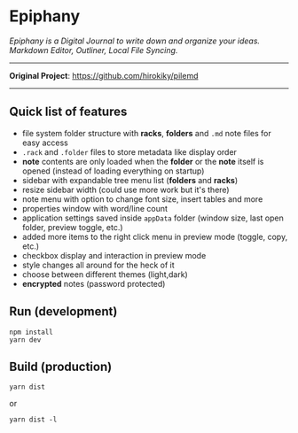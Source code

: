 # Epiphany

*Epiphany is a Digital Journal to write down and organize your ideas.*
*Markdown Editor, Outliner, Local File Syncing.*

---

**Original Project**: https://github.com/hirokiky/pilemd

---

## Quick list of features

- file system folder structure with **racks**, **folders** and `.md` note files for easy access
- `.rack` and `.folder` files to store metadata like display order
- **note** contents are only loaded when the **folder** or the **note** itself is opened (instead of loading everything on startup)
- sidebar with expandable tree menu list (**folders** and **racks**)
- resize sidebar width (could use more work but it's there)
- note menu with option to change font size, insert tables and more
- properties window with word/line count
- application settings saved inside `appData` folder (window size, last open folder, preview toggle, etc.) 
- added more items to the right click menu in preview mode (toggle, copy, etc.)
- checkbox display and interaction in preview mode
- style changes all around for the heck of it
- choose between different themes (light,dark)
- **encrypted** notes (password protected)

## Run (development)

```
npm install
yarn dev
```

## Build (production)

```
yarn dist
```

or

```
yarn dist -l
```
